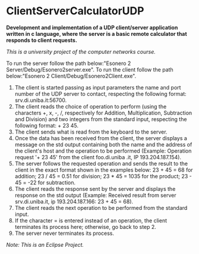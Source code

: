 # ClientServerCalculatorUDP
<b>Development and implementation of a UDP client/server application written in c language, where the server is a basic remote calculator that responds to client requests.</b>

<i>This is a university project of the computer networks course.</i>
  
  
To run the server follow the path below:"Esonero 2 Server/Debug/Esonero2server.exe".
To run the client follow the path below:"Esonero 2 Client/Debug/Esonero2Client.exe".

1) The client is started passing as input parameters the name and port number of the UDP server to contact, respecting the following format: srv.di.uniba.it:56700.
2) The client reads the choice of operation to perform (using the characters +, x, -, /, respectively for Addition, Multiplication, Subtraction and Division) and two integers from the standard input, respecting the following format: + 23 45.
3) The client sends what is read from the keyboard to the server.
4) Once the data has been received from the client, the server displays a message on the std output containing both the name and the address of the client's host and the operation to be performed (Example: Operation request '+ 23 45' from the client foo.di.uniba .it, IP 193.204.187.154).
5) The server follows the requested operation and sends the result to the client in the exact format shown in the examples below:
23 + 45 = 68 for addition;
23 / 45 = 0.51 for division;
23 * 45 = 1035 for the product;
23 - 45 = -22 for subtraction.
6) The client reads the response sent by the server and displays the response on the std output (Example: Received result from server srv.di.uniba.it, ip 193.204.187.166: 23 + 45 = 68).
7) The client reads the next operation to be performed from the standard input.
8) If the character = is entered instead of an operation, the client terminates its process here; otherwise, go back to step 2.
9) The server never terminates its process.


<i>Note: This is an Eclipse Project.</i>

